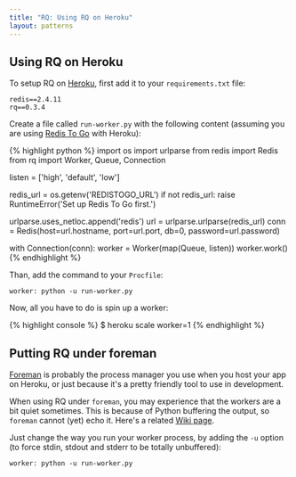 ```yaml
---
title: "RQ: Using RQ on Heroku"
layout: patterns
---
```



## Using RQ on Heroku

To setup RQ on [Heroku][1], first add it to your
`requirements.txt` file:

    redis==2.4.11
    rq==0.3.4

Create a file called `run-worker.py` with the following content (assuming you
are using [Redis To Go][2] with Heroku):

{% highlight python %}
import os
import urlparse
from redis import Redis
from rq import Worker, Queue, Connection

listen = ['high', 'default', 'low']

redis_url = os.getenv('REDISTOGO_URL')
if not redis_url:
    raise RuntimeError('Set up Redis To Go first.')

urlparse.uses_netloc.append('redis')
url = urlparse.urlparse(redis_url)
conn = Redis(host=url.hostname, port=url.port, db=0, password=url.password)

with Connection(conn):
    worker = Worker(map(Queue, listen))
    worker.work()
{% endhighlight %}

Than, add the command to your `Procfile`:

    worker: python -u run-worker.py

Now, all you have to do is spin up a worker:

{% highlight console %}
$ heroku scale worker=1
{% endhighlight %}


## Putting RQ under foreman

[Foreman][3] is probably the process manager you use when you host your app on
Heroku, or just because it's a pretty friendly tool to use in development.

When using RQ under `foreman`, you may experience that the workers are a bit
quiet sometimes.  This is because of Python buffering the output, so `foreman`
cannot (yet) echo it.  Here's a related [Wiki page][4].

Just change the way you run your worker process, by adding the `-u` option (to
force stdin, stdout and stderr to be totally unbuffered):

    worker: python -u run-worker.py

[1]: https://heroku.com
[2]: https://devcenter.heroku.com/articles/redistogo
[3]: http://supervisord.org/
[4]: https://github.com/ddollar/foreman/wiki/Missing-Output
